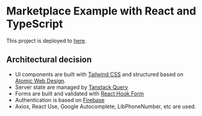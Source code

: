# Marketplace Example with React and TypeScript

This project is deployed to [here](https://roaring-fairy-f1240d.netlify.app/).

## Architectural decision
- UI components are built with [Tailwind CSS](https://tailwindcss.com/) and structured based on [Atomic Web Design](https://bradfrost.com/blog/post/atomic-web-design/).
- Server state are managed by [Tanstack Query](https://tanstack.com/query/v4)
- Forms are built and validated with [React Hook Form](https://react-hook-form.com/)
- Authentication is based on [Firebase](https://firebase.google.com/?gclid=CjwKCAjwx7GYBhB7EiwA0d8oe7YAS3VEBmuM51HG3R-3dACeNaALlyriVZLh3MV6aOUY4heB0gS0qBoC04YQAvD_BwE&gclsrc=aw.ds)
- Axios, React Use, Google Autocomplete, LibPhoneNumber, etc are used.
